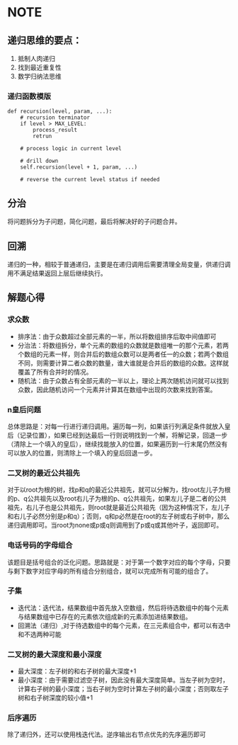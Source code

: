 # NOTE

## 递归思维的要点：
1. 抵制人肉递归
2. 找到最近重复性
3. 数学归纳法思维

### 递归函数模版

```
def recursion(level, param, ...):
    # recursion terminator
    if level > MAX_LEVEL:
        process_result
        retrun
    
    # process logic in current level

    # drill down
    self.recursion(level + 1, param, ...)

    # reverse the current level status if needed
```

## 分治
将问题拆分为子问题，简化问题，最后将解决好的子问题合并。

## 回溯
递归的一种，相较于普通递归，主要是在递归调用后需要清理全局变量，供递归调用不满足结果返回上层后继续执行。

## 解题心得
### 求众数
- 排序法：由于众数超过全部元素的一半，所以将数组排序后取中间值即可
- 分治法：将数组拆分，单个元素的数组的众数就是数组唯一的那个元素，若两个数组的元素一样，则合并后的数组众数可以是两者任一的众数；若两个数组不同，则需要计算二者众数的数量，谁大谁就是合并后的数组的众数。这样就覆盖了所有合并时的情况。
- 随机法：由于众数占有全部元素的一半以上，理论上两次随机访问就可以找到众数，因此随机访问一个元素并计算其在数组中出现的次数来找到答案。

### n皇后问题
总体思路是：对每一行进行递归调用。遍历每一列，如果该行列满足条件就放入皇后（记录位置），如果已经到达最后一行则说明找到一个解，将解记录，回退一步（清除上一个填入的皇后），继续找能放入的位置，如果遍历到一行末尾仍然没有可以放入的位置，则清除上一个填入的皇后回退一步。

### 二叉树的最近公共祖先
对于以root为根的树，找p和q的最近公共祖先，就可以分解为，找root左儿子为根的p、q公共祖先以及root右儿子为根的p、q公共祖先，如果左儿子是二者的公共祖先，右儿子也是公共祖先，则root就是最近公共祖先（因为这种情况下，左儿子和右儿子必然分别是p和q）；否则，q和p必然是在root的左子树或右子树中，那么递归调用即可。当root为none或p或q则调用到了p或q或其他叶子，返回即可。

### 电话号码的字母组合
该题目是括号组合的泛化问题。思路就是：对于第一个数字对应的每个字母，只要与剩下数字对应字母的所有组合分别组合，就可以完成所有可能的组合了。

### 子集
- 迭代法：迭代法，结果数组中首先放入空数组，然后将待选数组中的每个元素与结果数组中已存在的元素依次组成新的元素添加进结果数组。
- 回溯法（递归）,对于待选数组中的每个元素，在三元素组合中，都可以有选中和不选两种可能

###  二叉树的最大深度和最小深度
- 最大深度：左子树的和右子树的最大深度+1
- 最小深度：由于需要过滤空子树，因此没有最大深度简单。当左子树为空时，计算右子树的最小深度；当右子树为空时计算左子树的最小深度；否则取左子树和右子树深度的较小值+1

### 后序遍历
除了递归外，还可以使用栈迭代法。逆序输出右节点优先的先序遍历即可